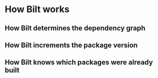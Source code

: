 # How Bilt works

## How Bilt determines the dependency graph

## <a name="version-increment-how"></a>How Bilt increments the package version

## <a name="packages-built-how"></a>How Bilt knows which packages were already built
